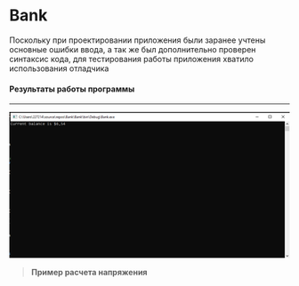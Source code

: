 # Bank

Поскольку при проектировании приложения были заранее учтены основные ошибки ввода, а так же был дополнительно проверен синтаксис кода, для тестирования работы приложения хватило использования отладчика
 #### Результаты работы программы
 ---
 ![тут должна быть картинка того, как оно считает](https://github.com/sup0rt/Bank/blob/master/mainpage.png)
 > **Пример расчета напряжения**
